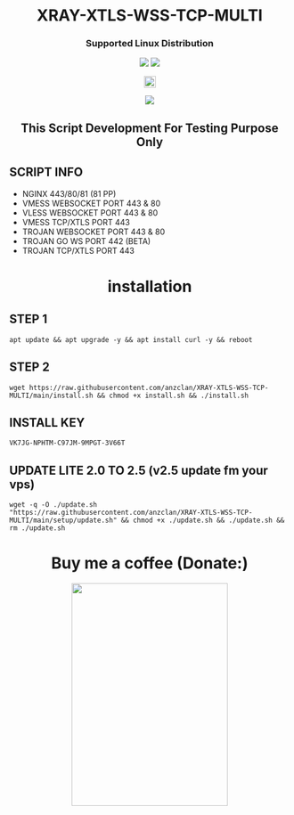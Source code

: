<h1 align="center">XRAY-XTLS-WSS-TCP-MULTI</h1>

<h3 align="center">Supported Linux Distribution</h3>
<p align="center"><img src="https://img.shields.io/static/v1?style=for-the-badge&logo=debian&label=Debian%209&message=Buster&color=red"> <img src="https://img.shields.io/static/v1?style=for-the-badge&logo=ubuntu&label=Ubuntu%2018&message=18.04 LTS&color=red"> </p>

<p align="center">
<img height=21 src="https://komarev.com/ghpvc/?username=anzclan">
</p>
<p align="center">
<img src="https://raw.githubusercontent.com/anzclan/XRAY-XTLS-WSS-TCP-MULTI/main/ss.jpg" />
</p>
<h2 align="center">This Script Development For Testing Purpose Only</h2>

## SCRIPT INFO
* NGINX 443/80/81 (81 PP)
* VMESS WEBSOCKET PORT 443 & 80
* VLESS WEBSOCKET PORT 443 & 80
* VMESS TCP/XTLS PORT 443
* TROJAN WEBSOCKET PORT 443 & 80
* TROJAN GO WS PORT 442 (BETA)
* TROJAN TCP/XTLS PORT 443

<h1 align="center">installation</h1>

## STEP 1
<pre><code>apt update && apt upgrade -y && apt install curl -y && reboot</code></pre>

## STEP 2
<pre><code>wget https://raw.githubusercontent.com/anzclan/XRAY-XTLS-WSS-TCP-MULTI/main/install.sh && chmod +x install.sh && ./install.sh</code></pre>

## INSTALL KEY
<pre><code>VK7JG-NPHTM-C97JM-9MPGT-3V66T</code></pre>

## UPDATE LITE 2.0 TO 2.5 (v2.5 update fm your vps)
<pre><code>wget -q -O ./update.sh "https://raw.githubusercontent.com/anzclan/XRAY-XTLS-WSS-TCP-MULTI/main/setup/update.sh" && chmod +x ./update.sh && ./update.sh && rm ./update.sh</code></pre>



<p></p>
<h1 align="center">Buy me a coffee (Donate:)</h1>
<p align="center"><img src="https://raw.githubusercontent.com/anzclan/XRAY-XTLS-WSS-TCP-MULTI/main/photo_2022-11-12_12-04-07.jpg" width="280" height="400"></p>
